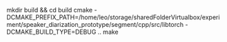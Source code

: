 mkdir build && cd build
cmake -DCMAKE_PREFIX_PATH=/home/leo/storage/sharedFolderVirtualbox/experiment/speaker_diarization_prototype/segment/cpp/src/libtorch -DCMAKE_BUILD_TYPE=DEBUG ..
make
